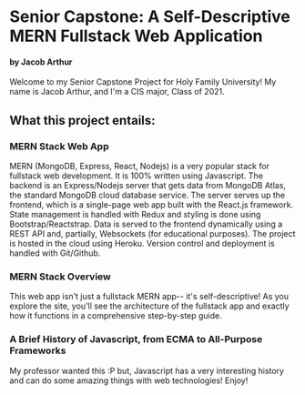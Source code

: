 # Senior Capstone: A Self-Descriptive MERN Fullstack Web Application
#### by Jacob Arthur

Welcome to my Senior Capstone Project for Holy Family University! My name is Jacob Arthur, and I'm a CIS major, Class of 2021.

## What this project entails:

### MERN Stack Web App

MERN (MongoDB, Express, React, Nodejs) is a very popular stack for fullstack web development. It is 100% written using Javascript. The backend is an Express/Nodejs server that gets data from MongoDB Atlas, the standard MongoDB cloud database service. The server serves up the frontend, which is a single-page web app built with the React.js framework. State management is handled with Redux and styling is done using Bootstrap/Reactstrap. Data is served to the frontend dynamically using a REST API and, partially, Websockets (for educational purposes). The project is hosted in the cloud using Heroku. Version control and deployment is handled with Git/Github.

### MERN Stack Overview

This web app isn't just a fullstack MERN app-- it's self-descriptive! As you explore the site, you'll see the architecture of the fullstack app and exactly how it functions in a comprehensive step-by-step guide.

### A Brief History of Javascript, from ECMA to All-Purpose Frameworks

My professor wanted this :P but, Javascript has a very interesting history and can do some amazing things with web technologies! Enjoy!